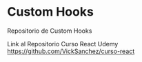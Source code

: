 # Custom Hooks

Repositorio de Custom Hooks

Link al Repositorio Curso React Udemy https://github.com/VickSanchez/curso-react